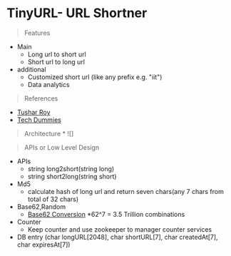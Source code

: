 # TinyURL- URL Shortner
> Features
* Main
	* Long url to short url
	* Short url to long url
* additional
	* Customized short url (like any prefix e.g. "iit")
	* Data analytics
	
> References
* [Tushar Roy](https://www.youtube.com/watch?v=fMZMm_0ZhK4)
* [Tech Dummies](https://www.youtube.com/watch?v=JQDHz72OA3c)
	
> Architecture
	* ![]

> APIs or Low Level Design
* APIs 
	* string long2short(string long)
	* string short2long(string short)
* Md5
	* calculate hash of long url and return seven chars(any 7 chars from total of 32 chars)
* Base62,Random
	* [Base62 Conversion](https://www.geeksforgeeks.org/how-to-design-a-tiny-url-or-url-shortener/)
	*62^7 = 3.5 Trillion combinations
* Counter
	* Keep counter and use zookeeper to manager counter services
* DB entry (char longURL[2048], char shortURL[7], char createdAt[7], char expiresAt[7])